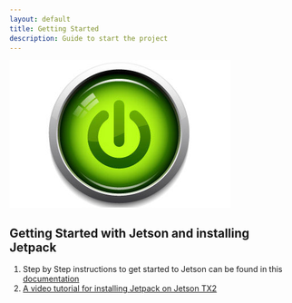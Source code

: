 ```yaml
---
layout: default
title: Getting Started
description: Guide to start the project
---
```

![Getting Started](getting-started.jpeg)

## Getting Started with Jetson and installing Jetpack

1. Step by Step instructions to get started to Jetson can be found in this [documentation](http://developer2.download.nvidia.com/embedded/L4T/r27_Release_v1.0/Docs/Jetson_X2_Developer_Kit_User_Guide.pdf?-OZPKbWNjLSFaB0r2tW3KJoFCM15EVdXt3SXgBZqAyd7QdNNrXun34CwAwoQ0EXjn99vhAVQUtWnQq6nl5jm_mbEqnytrtcXk0UTPCu7bNXCyvwz7BmbhlqQFI_me5m9z0rKB0AckEDF75nMsWAk6f9_sOja0cGQHnb5rzFgw7lwEiXj3j5iJA)
2. [A video tutorial for installing Jetpack on Jetson TX2](https://www.youtube.com/watch?v=D7lkth34rgM)
